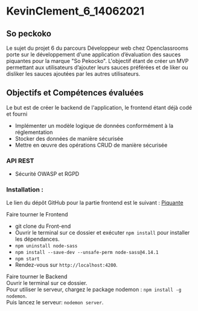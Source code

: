# KevinClement_6_14062021
## So peckoko
Le sujet du projet 6 du parcours Développeur web chez Openclassrooms porte sur le développement d'une application d’évaluation des sauces piquantes pour la marque "So Pekocko". L'objectif étant de créer un MVP permettant aux utilisateurs d’ajouter leurs sauces préférées et de liker ou disliker les sauces ajoutées par les autres utilisateurs.

## Objectifs et Compétences évaluées
Le but est de créer le backend de l'application, le frontend étant déjà codé et fourni

* Implémenter un modèle logique de données conformément à la réglementation
* Stocker des données de manière sécurisée
* Mettre en œuvre des opérations CRUD de manière sécurisée
### API REST
* Sécurité OWASP et RGPD

### Installation :

Le lien du dépôt GitHub pour la partie frontend est le suivant : [Piquante](https://github.com/OpenClassrooms-Student-Center/dwj-projet6)

Faire tourner le Frontend
* git clone du Front-end 
* Ouvrir le terminal sur ce dossier et exécuter `npm install` pour installer les dépendances.
* `npm uninstall node-sass` 
* `npm install --save-dev --unsafe-perm node-sass@4.14.1` 
* `npm start`
* Rendez-vous sur `http://localhost:4200`.

Faire tourner le Backend  
Ouvrir le terminal sur ce dossier.  
Pour utiliser le serveur, chargez le package nodemon : `npm install -g nodemon`.  
Puis lancez le serveur: `nodemon server`.
